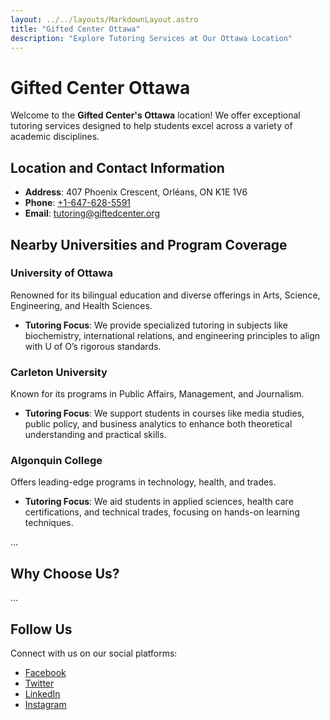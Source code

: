 ```yaml
---
layout: ../../layouts/MarkdownLayout.astro
title: "Gifted Center Ottawa"
description: "Explore Tutoring Services at Our Ottawa Location"
---
```


# Gifted Center Ottawa

Welcome to the **Gifted Center's Ottawa** location! We offer exceptional tutoring services designed to help students excel across a variety of academic disciplines.

## Location and Contact Information

- **Address**: 407 Phoenix Crescent, Orléans, ON K1E 1V6
- **Phone**: [+1-647-628-5591](tel:+16476285591)
- **Email**: [tutoring@giftedcenter.org](mailto:tutoring@giftedcenter.org)

## Nearby Universities and Program Coverage

### University of Ottawa

Renowned for its bilingual education and diverse offerings in Arts, Science, Engineering, and Health Sciences.

- **Tutoring Focus**: We provide specialized tutoring in subjects like biochemistry, international relations, and engineering principles to align with U of O’s rigorous standards.

### Carleton University

Known for its programs in Public Affairs, Management, and Journalism.

- **Tutoring Focus**: We support students in courses like media studies, public policy, and business analytics to enhance both theoretical understanding and practical skills.

### Algonquin College

Offers leading-edge programs in technology, health, and trades.

- **Tutoring Focus**: We aid students in applied sciences, health care certifications, and technical trades, focusing on hands-on learning techniques.

...

## Why Choose Us?

...

## Follow Us

Connect with us on our social platforms:

- [Facebook](https://facebook.com/giftedtutoring)
- [Twitter](https://twitter.com/giftedtutoring)
- [LinkedIn](https://linkedin.com/company/giftedcenter)
- [Instagram](https://instagram.com/giftedcenter)